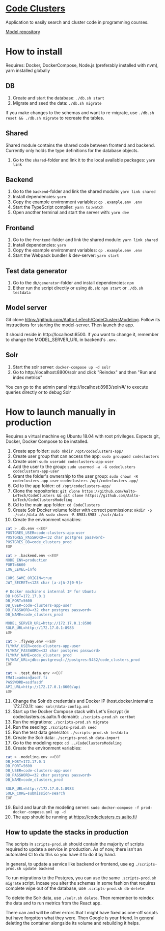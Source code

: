 # [Code Clusters](https://github.com/Aalto-LeTech/CodeClusters)

Application to easily search and cluster code in programming courses.

[Model repository](https://github.com/Aalto-LeTech/CodeClustersModeling)

# How to install

Requires: Docker, DockerCompose, Node.js (preferably installed with nvm), yarn installed globally

## DB

1. Create and start the database: `./db.sh start`
2. Migrate and seed the data: `./db.sh migrate`

If you make changes to the schemas and want to re-migrate, use `./db.sh reset && ./db.sh migrate` to recreate the tables.

## Shared

Shared module contains the shared code between frontend and backend. Currently only holds the type definitions for the database objects.

1. Go to the `shared`-folder and link it to the local available packages: `yarn link`

## Backend

1. Go to the `backend`-folder and link the shared module: `yarn link shared`
2. Install dependencies: `yarn`
3. Copy the example environment variables: `cp .example.env .env`
4. Start the TypeScript compiler: `yarn ts:watch`
5. Open another terminal and start the server with: `yarn dev`

## Frontend

1. Go to the `frontend`-folder and link the shared module: `yarn link shared`
2. Install dependencies: `yarn`
3. Copy the example environment variables: `cp .example.env .env`
4. Start the Webpack bundler & dev-server: `yarn start`

## Test data generator

1. Go to the `db/generator`-folder and install dependencies: `npm`
2. Either run the script directly or using `db.sh`: `npm start` or `./db.sh testdata`

## Model server

Git clone https://github.com/Aalto-LeTech/CodeClustersModeling. Follow its instructions for starting the model-server. Then launch the app.

It should reside in http://localhost:8500. If you want to change it, remember to change the MODEL_SERVER_URL in backend's `.env`.

## Solr

1. Start the solr server: `docker-compose up -d solr`
2. Go to http://localhost:8800/solr and click "Reindex" and then "Run and index metrics"

You can go to the admin panel http://localhost:8983/solr/#/ to execute queries directly or to debug Solr

# How to launch manually in production

Requires a virtual machine eg Ubuntu 18.04 with root privileges. Expects git, Docker, Docker Compose to be installed.

1. Create app folder: `sudo mkdir /opt/codeclusters-app/`
2. Create user group that can access the app: `sudo groupadd codeclusters`
3. Create user: `sudo useradd codeclusters-app-user`
4. Add the user to the group: `sudo usermod -a -G codeclusters codeclusters-app-user`
5. Grant the folder's ownership to the user group: `sudo chown -R codeclusters-app-user:codeclusters /opt/codeclusters-app/`
6. Cd to the app folder: `cd /opt/codeclusters-app/`
7. Clone the repositories: `git clone https://github.com/Aalto-LeTech/CodeClusters && git clone https://github.com/Aalto-LeTech/CodeClustersModeling`
8. Cd to the main app folder: `cd CodeClusters`
9. Create Solr Docker volume folder with correct permissions: `mkdir -p ./solr/data && sudo chown -R 8983:8983 ./solr/data`
10. Create the environment variables:

```bash
cat > .db.env <<EOF
POSTGRES_USER=code-clusters-app-user
POSTGRES_PASSWORD=<32 char postgres password>
POSTGRES_DB=code_clusters_prod
EOF
```

```bash
cat > .backend.env <<EOF
NODE_ENV=production
PORT=8600
LOG_LEVEL=info

CORS_SAME_ORIGIN=true
JWT_SECRET=<128 char [a-z|A-Z|0-9]>

# Docker machine's internal IP for Ubuntu
DB_HOST=172.17.0.1
DB_PORT=5600
DB_USER=code-clusters-app-user
DB_PASSWORD=<32 char postgres password>
DB_NAME=code_clusters_prod

MODEL_SERVER_URL=http://172.17.0.1:8500
SOLR_URL=http://172.17.0.1:8983
EOF
```

```bash
cat > .flyway.env <<EOF
FLYWAY_USER=code-clusters-app-user
FLYWAY_PASSWORD=<32 char postgres password>
FLYWAY_NAME=code_clusters_prod
FLYWAY_URL=jdbc:postgresql://postgres:5432/code_clusters_prod
EOF
```

```bash
cat > .test_data.env <<EOF
EMAIL=admin@asdf.fi
PASSWORD=asdfasdf
API_URL=http://172.17.0.1:8600/api
EOF
```

11. Change the Solr db credentials and Docker IP (host.docker.internal to 172.17.0.1): `nano solr/data-config.xml`
12. Start up the Docker Compose stack with Let's Encrypt (in codeclusters.cs.aalto.fi domain): `./scripts-prod.sh certbot`
13. Run the migrations: `./scripts-prod.sh migrate`
14. Run the seeding: `./scripts-prod.sh seed`
15. Run the test data generator: `./scripts-prod.sh testdata`
16. Create the Solr data: `./scripts-prod.sh data-import`
17. Go to the modeling repo: `cd ../CodeClustersModeling`
18. Create the environment variables:

```bash
cat > .modeling.env <<EOF
DB_HOST=172.17.0.1
DB_PORT=5600
DB_USER=code-clusters-app-user
DB_PASSWORD=<32 char postgres password>
DB_NAME=code_clusters_prod

SOLR_URL=http://172.17.0.1:8983
SOLR_CORE=submission-search
EOF
```

19. Build and launch the modeling server: `sudo docker-compose -f prod-docker-compose.yml up -d`
20. The app should be running at https://codeclusters.cs.aalto.fi/

## How to update the stacks in production

The scripts in `scripts-prod.sh` should contain the majority of scripts required to update a service in production. As of now, there isn't an automated CI to do this so you have it to do it by hand.

In general, to update a service like backend or frontend, use eg `./scripts-prod.sh update backend`

To run migrations to the Postgres, you can use the same `.scripts-prod.sh migrate` script. Incase you alter the schemas in some fashion that requires complete wipe out of the database, use `.scripts-prod.sh db-delete`

To delete the Solr data, use `./solr.sh delete`. Then remember to reindex the data and to run metrics from the React app.

There can and will be other errors that I might have fixed as one-off scripts but have forgotten what they were. Then Google is your friend. In general deleting the container alongside its volume and rebuilding it helps.